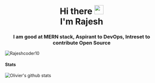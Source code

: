 <!--
**Rajeshcoder10/Rajeshcoder10** is a ✨ _special_ ✨ repository because its `README.md` (this file) appears on your GitHub profile.

Here are some ideas to get you started:

- 🔭 I’m currently working on ...
- 🌱 I’m currently learning ...
- 👯 I’m looking to collaborate on ...
- 🤔 I’m looking for help with ...
- 💬 Ask me about ...
- 📫 How to reach me: ...
- 😄 Pronouns: ...
- ⚡ Fun fact: ...
-->

<h1 align="center">Hi there <img src="https://raw.githubusercontent.com/MartinHeinz/MartinHeinz/master/wave.gif" width="30px">
<br/> I'm Rajesh</h1> 
<h3 align="center">I  am good at MERN stack, Aspirant to DevOps,  Intreset to contribute Open Source </h3>
<p align="left"> <img src="https://komarev.com/ghpvc/?username=Rajeshcoder10&label=Profile%20views&color=0e75b6&style=flat" alt="Rajeshcoder10" /> </p>



#### Stats 

![Olivier's github stats](https://github-readme-stats.vercel.app/api?username=Rajeshcoder10&show_icons=true)


